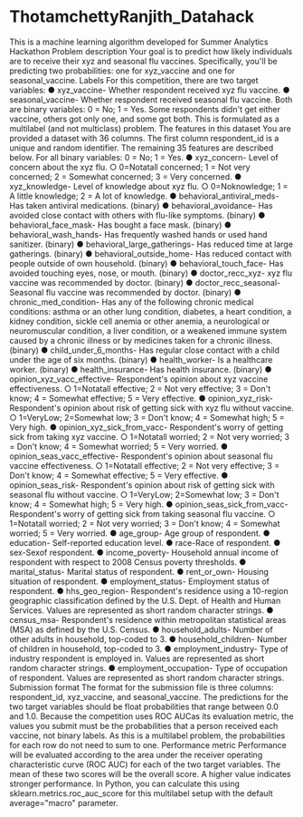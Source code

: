 # ThotamchettyRanjith_Datahack
This is a machine learning algorithm developed for Summer Analytics Hackathon 
Problem description
 Your goal is to predict how likely individuals are to receive their xyz and seasonal flu
 vaccines. Specifically, you'll be predicting two probabilities: one for xyz_vaccine and
 one for seasonal_vaccine.
 Labels
 For this competition, there are two target variables:
 ● xyz_vaccine- Whether respondent received xyz flu vaccine.
 ● seasonal_vaccine- Whether respondent received seasonal flu vaccine.
 Both are binary variables: 0 = No; 1 = Yes. Some respondents didn't get either
 vaccine, others got only one, and some got both. This is formulated as a multilabel
 (and not multiclass) problem.
 The features in this dataset
 You are provided a dataset with 36 columns. The first column respondent_id is a
 unique and random identifier. The remaining 35 features are described below.
 For all binary variables: 0 = No; 1 = Yes.
 ● xyz_concern- Level of concern about the xyz flu.
 ○ 0=Notatall concerned; 1 = Not very concerned; 2 = Somewhat
 concerned; 3 = Very concerned.
 ● xyz_knowledge- Level of knowledge about xyz flu.
 ○ 0=Noknowledge; 1 = A little knowledge; 2 = A lot of knowledge.
 ● behavioral_antiviral_meds- Has taken antiviral medications. (binary)
 ● behavioral_avoidance- Has avoided close contact with others with flu-like
 symptoms. (binary)
 ● behavioral_face_mask- Has bought a face mask. (binary)
 ● behavioral_wash_hands- Has frequently washed hands or used hand
 sanitizer. (binary)
● behavioral_large_gatherings- Has reduced time at large gatherings.
 (binary)
 ● behavioral_outside_home- Has reduced contact with people outside of own
 household. (binary)
 ● behavioral_touch_face- Has avoided touching eyes, nose, or mouth.
 (binary)
 ● doctor_recc_xyz- xyz flu vaccine was recommended by doctor. (binary)
 ● doctor_recc_seasonal- Seasonal flu vaccine was recommended by doctor.
 (binary)
 ● chronic_med_condition- Has any of the following chronic medical
 conditions: asthma or an other lung condition, diabetes, a heart condition, a
 kidney condition, sickle cell anemia or other anemia, a neurological or
 neuromuscular condition, a liver condition, or a weakened immune system
 caused by a chronic illness or by medicines taken for a chronic illness.
 (binary)
 ● child_under_6_months- Has regular close contact with a child under the age
 of six months. (binary)
 ● health_worker- Is a healthcare worker. (binary)
 ● health_insurance- Has health insurance. (binary)
 ● opinion_xyz_vacc_effective- Respondent's opinion about xyz vaccine
 effectiveness.
 ○ 1=Notatall effective; 2 = Not very effective; 3 = Don't know; 4 =
 Somewhat effective; 5 = Very effective.
 ● opinion_xyz_risk- Respondent's opinion about risk of getting sick with xyz
 flu without vaccine.
 ○ 1=VeryLow; 2=Somewhat low; 3 = Don't know; 4 = Somewhat high;
 5 = Very high.
 ● opinion_xyz_sick_from_vacc- Respondent's worry of getting sick from
 taking xyz vaccine.
 ○ 1=Notatall worried; 2 = Not very worried; 3 = Don't know; 4 =
 Somewhat worried; 5 = Very worried.
 ● opinion_seas_vacc_effective- Respondent's opinion about seasonal flu
 vaccine effectiveness.
 ○ 1=Notatall effective; 2 = Not very effective; 3 = Don't know; 4 =
 Somewhat effective; 5 = Very effective.
 ● opinion_seas_risk- Respondent's opinion about risk of getting sick with
 seasonal flu without vaccine.
 ○ 1=VeryLow; 2=Somewhat low; 3 = Don't know; 4 = Somewhat high;
 5 = Very high.
 ● opinion_seas_sick_from_vacc- Respondent's worry of getting sick from
 taking seasonal flu vaccine.
 ○ 1=Notatall worried; 2 = Not very worried; 3 = Don't know; 4 =
 Somewhat worried; 5 = Very worried.
● age_group- Age group of respondent.
 ● education- Self-reported education level.
 ● race-Race of respondent.
 ● sex-Sexof respondent.
 ● income_poverty- Household annual income of respondent with respect to
 2008 Census poverty thresholds.
 ● marital_status- Marital status of respondent.
 ● rent_or_own- Housing situation of respondent.
 ● employment_status- Employment status of respondent.
 ● hhs_geo_region- Respondent's residence using a 10-region geographic
 classification defined by the U.S. Dept. of Health and Human Services. Values
 are represented as short random character strings.
 ● census_msa- Respondent's residence within metropolitan statistical areas
 (MSA) as defined by the U.S. Census.
 ● household_adults- Number of other adults in household, top-coded to 3.
 ● household_children- Number of children in household, top-coded to 3.
 ● employment_industry- Type of industry respondent is employed in. Values
 are represented as short random character strings.
 ● employment_occupation- Type of occupation of respondent. Values are
 represented as short random character strings.
 Submission format
 The format for the submission file is three columns: respondent_id, xyz_vaccine,
 and seasonal_vaccine. The predictions for the two target variables should be float
 probabilities that range between 0.0 and 1.0. Because the competition uses ROC
 AUCas its evaluation metric, the values you submit must be the probabilities that a
 person received each vaccine, not binary labels. As this is a multilabel problem, the
 probabilities for each row do not need to sum to one.
 Performance metric
 Performance will be evaluated according to the area under the receiver operating
 characteristic curve (ROC AUC) for each of the two target variables. The mean of
these two scores will be the overall score. A higher value indicates stronger
 performance.
 In Python, you can calculate this using sklearn.metrics.roc_auc_score for this
 multilabel setup with the default average="macro" parameter.
